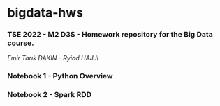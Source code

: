 # bigdata-hws
### TSE 2022 - M2 D3S - Homework repository for the Big Data course.
*Emir Tarık DAKIN - Ryiad HAJJI*


### Notebook 1 - Python Overview
### Notebook 2 - Spark RDD
